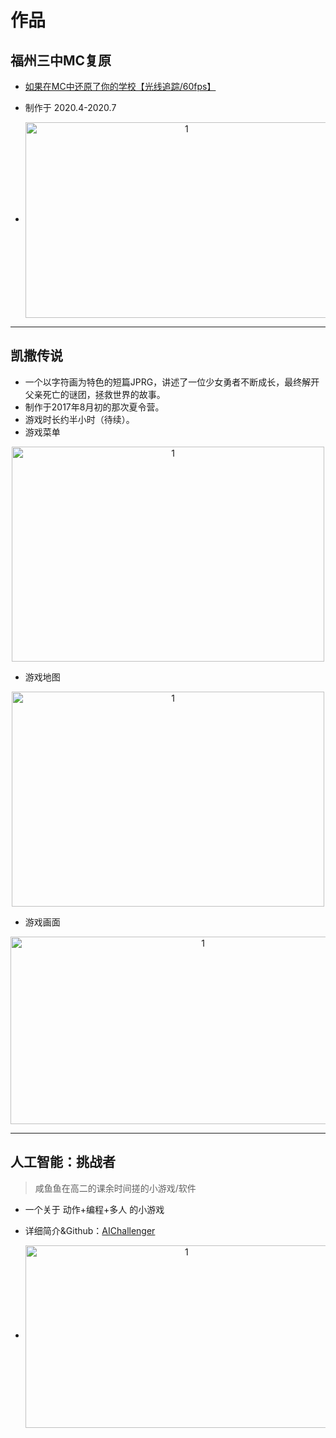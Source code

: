 # 作品

## 福州三中MC复原

* [如果在MC中还原了你的学校【光线追踪/60fps】](https://www.bilibili.com/video/av244055657)

* 制作于 2020.4-2020.7

* <!-- 图片使用绝对路径，所以无法在本地预览 -->

   <div  align="center">    
   <img src="/MSWiki/_media/intro/works/fzszmc/1.png" width = "500" height = "313" alt="1" align=center />
   </div>

***

## 凯撒传说

* 一个以字符画为特色的短篇JPRG，讲述了一位少女勇者不断成长，最终解开父亲死亡的谜团，拯救世界的故事。
* 制作于2017年8月初的那次夏令营。
* 游戏时长约半小时（待续）。
* 游戏菜单

<!-- 图片使用绝对路径，所以无法在本地预览 -->

<div  align="center">    
   <img src="/MSWiki/_media/intro/works/LegendOfIsaac/1.png" width = "500" height = "344" alt="1" align=center />
     </div>


  * 游戏地图

<!-- 图片使用绝对路径，所以无法在本地预览 -->

  <div  align="center">    
     <img src="/MSWiki/_media/intro/works/LegendOfIsaac/2.png" width = "500" height = "344" alt="1" align=center />
       </div>



  * 游戏画面

<!-- 图片使用绝对路径，所以无法在本地预览 --> 

<div  align="center">    
     <img src="/MSWiki/_media/intro/works/LegendOfIsaac/3.png" width = "600" height = "300" alt="1" align=center />
       </div>

***

## 人工智能：挑战者

> 咸鱼鱼在高二的课余时间搓的小游戏/软件

* 一个关于 动作+编程+多人 的小游戏

* 详细简介&Github：[AIChallenger](https://github.com/YXHXianYu/AIChallenger)

* <!-- 图片使用绝对路径，所以无法在本地预览 -->

  <div  align="center">    
     <img src="/MSWiki/_media/intro/works/aichallenger/1.png" width = "500" height = "292" alt="1" align=center />
       </div>

